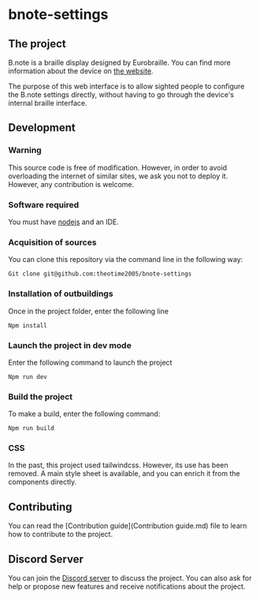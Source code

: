 # bnote-settings

## The project

B.note is a braille display designed by Eurobraille. You can find more information about the device on [the website](www.eurobraille.com).

The purpose of this web interface is to allow sighted people to configure the B.note settings directly, without having to go through the device's internal braille interface.

## Development

### Warning

This source code is free of modification. However, in order to avoid overloading the internet of similar sites, we ask you not to deploy it. However, any contribution is welcome.

### Software required

You must have [nodejs](https://nodejs.org/en) and an IDE.

### Acquisition of sources

You can clone this repository via the command line in the following way:

```shell
Git clone git@github.com:theotime2005/bnote-settings
```

### Installation of outbuildings

Once in the project folder, enter the following line

```shell
Npm install
```

### Launch the project in dev mode

Enter the following command to launch the project

```shell
Npm run dev
```

### Build the project

To make a build, enter the following command:

```shell
Npm run build
```

### CSS

In the past, this project used tailwindcss. However, its use has been removed. A main style sheet is available, and you can enrich it from the components directly.

## Contributing
You can read the [Contribution guide](Contribution guide.md) file to learn how to contribute to the project.

## Discord Server
You can join the [Discord server](https://discord.gg/ThGqydYJ) to discuss the project. You can also ask for help or propose new features and receive notifications about the project.
